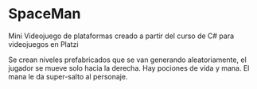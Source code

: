 # SpaceMan
Mini Videojuego de plataformas creado a partir del curso de C# para videojuegos en Platzi

Se crean niveles prefabricados que se van generando aleatoriamente, el jugador se mueve solo hacia la derecha.
Hay pociones de vida y mana. El mana le da super-salto al personaje.

